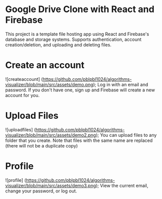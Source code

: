 # Google Drive Clone with React and Firebase

This project is a template file hosting app using React and Firebase's database and storage systems. Supports authentication, account creation/deletion, and uploading and deleting files.

# Create an account
![createaccount] (https://github.com/pblpbl1024/algorithms-visualizer/blob/main/src/assets/demo.png);
Log in with an email and password. If you don't have one, sign up and Firebase will create a new account for you.

# Upload Files
![uploadfiles] (https://github.com/pblpbl1024/algorithms-visualizer/blob/main/src/assets/demo2.png);
You can upload files to any folder that you create. Note that files with the same name are replaced (there will not be a duplicate copy)

# Profile
![profile] (https://github.com/pblpbl1024/algorithms-visualizer/blob/main/src/assets/demo3.png);
View the current email, change your password, or log out. 